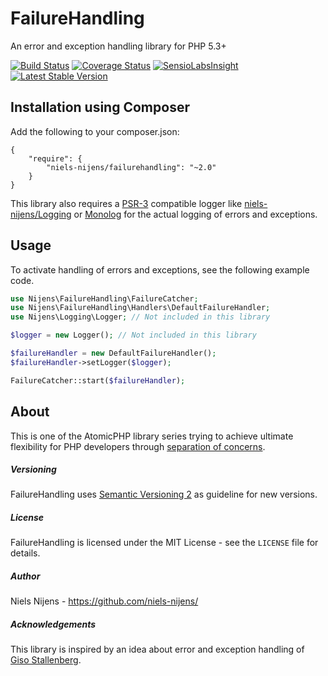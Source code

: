 FailureHandling
===============
An error and exception handling library for PHP 5.3+

[![Build Status](https://travis-ci.org/niels-nijens/FailureHandling.png?branch=master)](https://travis-ci.org/niels-nijens/FailureHandling)
[![Coverage Status](https://coveralls.io/repos/niels-nijens/FailureHandling/badge.png?branch=master)](https://coveralls.io/r/niels-nijens/FailureHandling?branch=master)
[![SensioLabsInsight](https://insight.sensiolabs.com/projects/3209d776-207e-400f-b45e-f003bb2f3bde/mini.png)](https://insight.sensiolabs.com/projects/3209d776-207e-400f-b45e-f003bb2f3bde)
[![Latest Stable Version](https://poser.pugx.org/niels-nijens/failurehandling/v/stable.png)](https://packagist.org/packages/niels-nijens/failurehandling)


Installation using Composer
---------------------------
Add the following to your composer.json:

```
{
    "require": {
        "niels-nijens/failurehandling": "~2.0"
    }
}
```

This library also requires a [PSR-3](https://github.com/php-fig/fig-standards/blob/master/accepted/PSR-3-logger-interface.md) compatible logger like [niels-nijens/Logging](https://github.com/niels-nijens/Logging) or [Monolog](https://github.com/Seldaek/monolog) for the actual logging of errors and exceptions.


Usage
-----
To activate handling of errors and exceptions, see the following example code.
```php
use Nijens\FailureHandling\FailureCatcher;
use Nijens\FailureHandling\Handlers\DefaultFailureHandler;
use Nijens\Logging\Logger; // Not included in this library

$logger = new Logger(); // Not included in this library

$failureHandler = new DefaultFailureHandler();
$failureHandler->setLogger($logger);

FailureCatcher::start($failureHandler);
```


About
-----
This is one of the AtomicPHP library series trying to achieve ultimate flexibility for PHP developers through [separation of concerns](http://en.wikipedia.org/wiki/Separation_of_concerns).


##### Versioning #####
FailureHandling uses [Semantic Versioning 2](http://semver.org/) as guideline for new versions.


##### License #####
FailureHandling is licensed under the MIT License - see the `LICENSE` file for details.


##### Author #####
Niels Nijens - https://github.com/niels-nijens/


##### Acknowledgements #####
This library is inspired by an idea about error and exception handling of [Giso Stallenberg](//github.com/gisoconnectholland).


